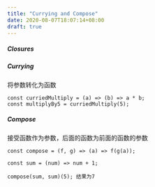 ```yaml
---
title: "Currying and Compose"
date: 2020-08-07T18:07:14+08:00
draft: true
---
```

##### Closures


##### Currying
将参数转化为函数
```
const curriedMultiply = (a) => (b) => a * b;
const multiplyBy5 = curriedMultiply(5);
```

##### Compose
接受函数作为参数，后面的函数为前面的函数的参数

```
const compose = (f, g) => (a) => f(g(a));

const sum = (num) => num + 1;

compose(sum, sum)(5); 结果为7
```
